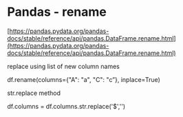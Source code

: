 # Pandas - rename

[https://pandas.pydata.org/pandas-docs/stable/reference/api/pandas.DataFrame.rename.html](https://pandas.pydata.org/pandas-docs/stable/reference/api/pandas.DataFrame.rename.html)

replace using list of new column names

df.rename(columns={"A": "a", "C": "c”}, inplace=True)

str.replace method

df.columns = df.columns.str.replace('$','')
